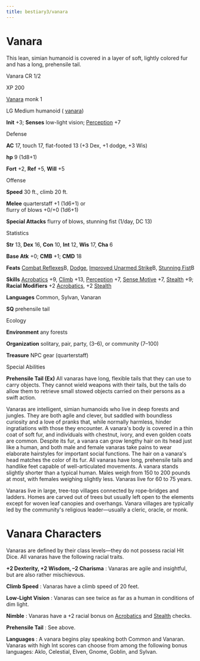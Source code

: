 ```yaml
---
title: bestiary3/vanara
---
```

# Vanara

This lean, simian humanoid is covered in a layer of soft, lightly colored fur and has a long, prehensile tail.

Vanara CR 1/2

XP 200

[Vanara](monsters/creatureTypes#_vanara-subtype) monk 1

LG Medium humanoid ( [vanara](monsters/creatureTypes#_vanara-subtype))

**Init** +3; **Senses** low-light vision; [Perception](skills/perception#_perception) +7

Defense

**AC** 17, touch 17, flat-footed 13 (+3 Dex, +1 dodge, +3 Wis)

**hp** 9 (1d8+1)

**Fort** +2, **Ref** +5, **Will** +5

Offense

**Speed** 30 ft., climb 20 ft.

**Melee** quarterstaff +1 (1d6+1) or  
flurry of blows +0/+0 (1d6+1)

**Special Attacks** flurry of blows, stunning fist (1/day, DC 13)

Statistics

**Str** 13, **Dex** 16, **Con** 10, **Int** 12, **Wis** 17, **Cha** 6

**Base Atk** +0; **CMB** +1; **CMD** 18

**Feats** [Combat Reflexes](feats#_combat-reflexes)B, [Dodge](feats#_dodge), [Improved Unarmed Strike](feats#_improved-unarmed-strike)B, [Stunning Fist](classes/monk#_stunning-fist)B

**Skills** [Acrobatics](skills/acrobatics#_acrobatics) +9, [Climb](skills/climb#_climb) +13, [Perception](skills/perception#_perception) +7, [Sense Motive](skills/senseMotive#_sense-motive) +7, [Stealth](skills/stealth#_stealth) +9; **Racial Modifiers** +2 [Acrobatics](skills/acrobatics#_acrobatics), +2 [Stealth](skills/stealth#_stealth)

**Languages** Common, Sylvan, Vanaran

**SQ** prehensile tail

Ecology

**Environment** any forests

**Organization** solitary, pair, party, (3–6), or community (7–100)

**Treasure** NPC gear (quarterstaff)

Special Abilities

**Prehensile Tail (Ex)** All vanaras have long, flexible tails that they can use to carry objects. They cannot wield weapons with their tails, but the tails do allow them to retrieve small stowed objects carried on their persons as a swift action.

Vanaras are intelligent, simian humanoids who live in deep forests and jungles. They are both agile and clever, but saddled with boundless curiosity and a love of pranks that, while normally harmless, hinder ingratiations with those they encounter. A vanara's body is covered in a thin coat of soft fur, and individuals with chestnut, ivory, and even golden coats are common. Despite its fur, a vanara can grow lengthy hair on its head just like a human, and both male and female vanaras take pains to wear elaborate hairstyles for important social functions. The hair on a vanara's head matches the color of its fur. All vanaras have long, prehensile tails and handlike feet capable of well-articulated movements. A vanara stands slightly shorter than a typical human. Males weigh from 150 to 200 pounds at most, with females weighing slightly less. Vanaras live for 60 to 75 years.

Vanaras live in large, tree-top villages connected by rope-bridges and ladders. Homes are carved out of trees but usually left open to the elements except for woven leaf canopies and overhangs. Vanara villages are typically led by the community's religious leader—usually a cleric, oracle, or monk.

# Vanara Characters

Vanaras are defined by their class levels—they do not possess racial Hit Dice. All vanaras have the following racial traits.

**+2 Dexterity, +2 Wisdom, –2 Charisma** : Vanaras are agile and insightful, but are also rather mischievous.

**Climb Speed** : Vanaras have a climb speed of 20 feet.

**Low-Light Vision** : Vanaras can see twice as far as a human in conditions of dim light.

**Nimble** : Vanaras have a +2 racial bonus on [Acrobatics](skills/acrobatics#_acrobatics) and [Stealth](skills/stealth#_stealth) checks.

**Prehensile Tail** : See above.

**Languages** : A vanara begins play speaking both Common and Vanaran. Vanaras with high Int scores can choose from among the following bonus languages: Aklo, Celestial, Elven, Gnome, Goblin, and Sylvan.

